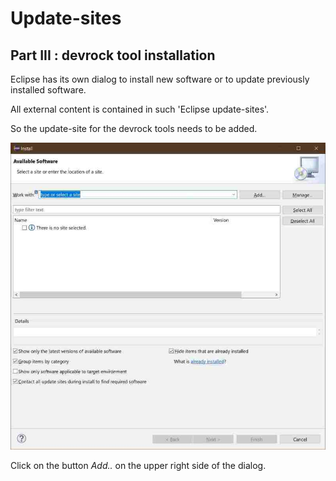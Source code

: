 # Update-sites

## Part III : devrock tool installation 

Eclipse has its own dialog to install new software or to update previously installed software.

All external content is contained in such 'Eclipse update-sites'.

So the update-site for the devrock tools needs to be added.

![picture of Eclipse installation dialog](./images/03.devrock.jpg "Eclipse install dialog")

Click on the button *Add..* on the upper right side of the dialog.
